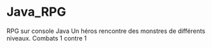 # Java_RPG
 RPG sur console Java
 Un héros rencontre des monstres de différents niveaux. Combats 1 contre 1
